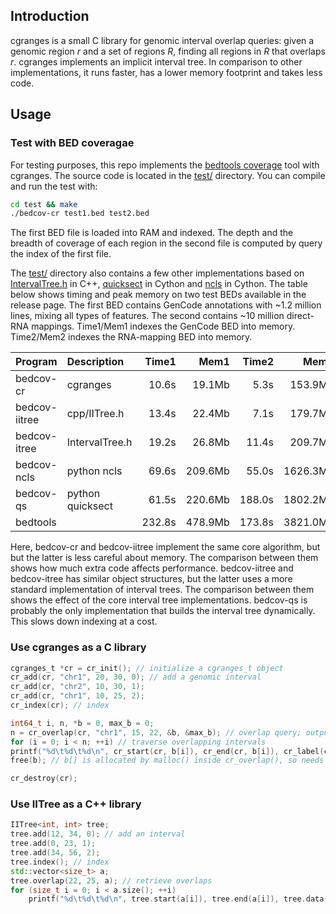 ## Introduction

cgranges is a small C library for genomic interval overlap queries: given a
genomic region *r* and a set of regions *R*, finding all regions in *R* that
overlaps *r*. cgranges implements an implicit interval tree. In comparison to
other implementations, it runs faster, has a lower memory footprint and takes
less code.

## Usage

### Test with BED coveragae

For testing purposes, this repo implements the [bedtools coverage][bedcov] tool
with cgranges. The source code is located in the [test/](test) directory. You
can compile and run the test with:
```sh
cd test && make
./bedcov-cr test1.bed test2.bed
```
The first BED file is loaded into RAM and indexed. The depth and the breadth of
coverage of each region in the second file is computed by query the index of
the first file.

The [test/](test) directory also contains a few other implementations based on
[IntervalTree.h][ekg-itree] in C++, [quicksect][quicksect] in Cython and
[ncls][ncls] in Cython. The table below shows timing and peak memory on two
test BEDs available in the release page. The first BED contains GenCode
annotations with ~1.2 million lines, mixing all types of features. The second
contains ~10 million direct-RNA mappings. Time1/Mem1 indexes the GenCode BED
into memory. Time2/Mem2 indexes the RNA-mapping BED into memory.

|Program      |Description     |Time1 |Mem1    |Time2 |Mem2     |
|:------------|:---------------|-----:|-------:|-----:|--------:|
|bedcov-cr    |cgranges        |10.6s |19.1Mb  |5.3s  |153.9Mb  |
|bedcov-iitree|cpp/IITree.h    |13.4s |22.4Mb  |7.1s  |179.7Mb  |
|bedcov-itree |IntervalTree.h  |19.2s |26.8Mb  |11.4s |209.7Mb  |
|bedcov-ncls  |python ncls     |69.6s |209.6Mb |55.0s |1626.3Mb |
|bedcov-qs    |python quicksect|61.5s |220.6Mb |188.0s|1802.2Mb |
|bedtools     |                |232.8s|478.9Mb |173.8s|3821.0Mb |

Here, bedcov-cr and bedcov-iitree implement the same core algorithm, but
but the latter is less careful about memory. The comparison between them shows
how much extra code affects performance. bedcov-iitree and bedcov-itree has
similar object structures, but the latter uses a more standard implementation
of interval trees. The comparison between them shows the effect of the core
interval tree implementations. bedcov-qs is probably the only implementation
that builds the interval tree dynamically. This slows down indexing at a cost.

### Use cgranges as a C library

```c
cgranges_t *cr = cr_init(); // initialize a cgranges_t object
cr_add(cr, "chr1", 20, 30, 0); // add a genomic interval
cr_add(cr, "chr2", 10, 30, 1);
cr_add(cr, "chr1", 10, 25, 2);
cr_index(cr); // index

int64_t i, n, *b = 0, max_b = 0;
n = cr_overlap(cr, "chr1", 15, 22, &b, &max_b); // overlap query; output array b[] can be reused
for (i = 0; i < n; ++i) // traverse overlapping intervals
printf("%d\t%d\t%d\n", cr_start(cr, b[i]), cr_end(cr, b[i]), cr_label(cr, b[i]));
free(b); // b[] is allocated by malloc() inside cr_overlap(), so needs to be freed with free()

cr_destroy(cr);
```

### Use IITree as a C++ library

```cpp
IITree<int, int> tree;
tree.add(12, 34, 0); // add an interval
tree.add(0, 23, 1);
tree.add(34, 56, 2);
tree.index(); // index
std::vector<size_t> a;
tree.overlap(22, 25, a); // retrieve overlaps
for (size_t i = 0; i < a.size(); ++i)
	printf("%d\t%d\t%d\n", tree.start(a[i]), tree.end(a[i]), tree.data(a[i]));
```

[bedcov]: https://bedtools.readthedocs.io/en/latest/content/tools/coverage.html
[ekg-itree]: https://github.com/ekg/intervaltree
[quicksect]: https://github.com/brentp/quicksect
[ncls]: https://github.com/hunt-genes/ncls
